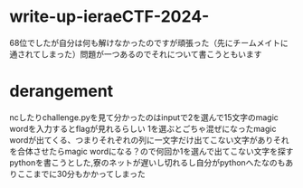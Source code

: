 # write-up-ieraeCTF-2024-

68位でしたが自分は何も解けなかったのですが頑張った（先にチームメイトに通されてしまった）問題が一つあるのでそれについて書こうともいます




# derangement
ncしたりchallenge.pyを見て分かったのはinputで2を選んで15文字のmagic wordを入力するとflagが見れるらしい
1を選ぶとごちゃ混ぜになったmagic wordが出てくる、つまりそれぞれの列に一文字だけ出てこない文字がありそれを合体させたらmagic wordになる？ので何回か1を選んで出てこない文字を探すpythonを書こうとした,寮のネットが遅いし切れるし自分がpythonへたなのもありここまでに30分もかかってしまった
